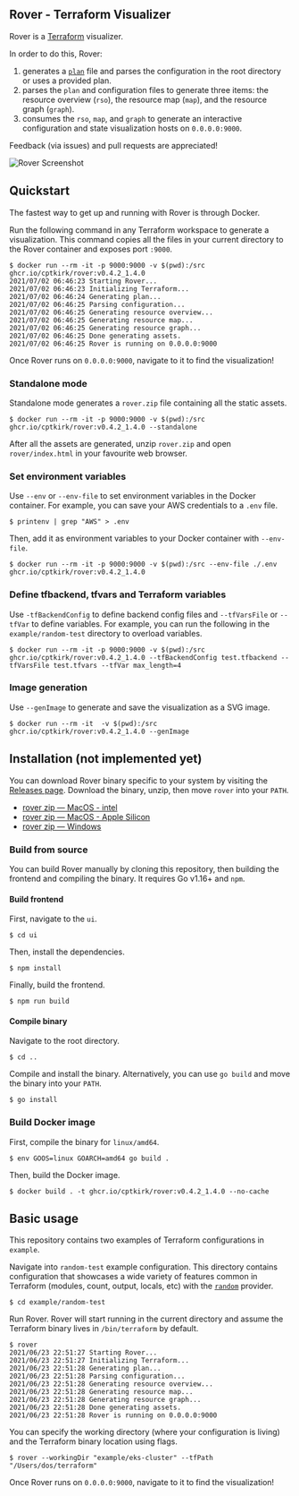 ## Rover - Terraform Visualizer

Rover is a [Terraform](http://terraform.io/) visualizer. 

In order to do this, Rover:

1. generates a [`plan`](https://www.terraform.io/docs/cli/commands/plan.html#out-filename) file and parses the configuration in the root directory or uses a provided plan.
1. parses the `plan` and configuration files to generate three items: the resource overview (`rso`), the resource map (`map`), and the resource graph (`graph`).
1. consumes the `rso`, `map`, and `graph` to generate an interactive configuration and state visualization hosts on `0.0.0.0:9000`.

Feedback (via issues) and pull requests are appreciated! 

![Rover Screenshot](docs/rover-cropped-screenshot.png)

## Quickstart

The fastest way to get up and running with Rover is through Docker.

Run the following command in any Terraform workspace to generate a visualization. This command copies all the files in your current directory to the Rover container and exposes port `:9000`.

```
$ docker run --rm -it -p 9000:9000 -v $(pwd):/src ghcr.io/cptkirk/rover:v0.4.2_1.4.0
2021/07/02 06:46:23 Starting Rover...
2021/07/02 06:46:23 Initializing Terraform...
2021/07/02 06:46:24 Generating plan...
2021/07/02 06:46:25 Parsing configuration...
2021/07/02 06:46:25 Generating resource overview...
2021/07/02 06:46:25 Generating resource map...
2021/07/02 06:46:25 Generating resource graph...
2021/07/02 06:46:25 Done generating assets.
2021/07/02 06:46:25 Rover is running on 0.0.0.0:9000
```

Once Rover runs on `0.0.0.0:9000`, navigate to it to find the visualization!

### Standalone mode

Standalone mode generates a `rover.zip` file containing all the static assets.

```
$ docker run --rm -it -p 9000:9000 -v $(pwd):/src ghcr.io/cptkirk/rover:v0.4.2_1.4.0 --standalone
```

After all the assets are generated, unzip `rover.zip` and open `rover/index.html` in your favourite web browser.

### Set environment variables

Use `--env` or `--env-file` to set environment variables in the Docker container. For example, you can save your AWS credentials to a `.env` file.

```
$ printenv | grep "AWS" > .env
```

Then, add it as environment variables to your Docker container with `--env-file`.

```
$ docker run --rm -it -p 9000:9000 -v $(pwd):/src --env-file ./.env ghcr.io/cptkirk/rover:v0.4.2_1.4.0
```

### Define tfbackend, tfvars and Terraform variables

Use `-tfBackendConfig` to define backend config files and `--tfVarsFile` or `--tfVar` to define variables. For example, you can run the following in the `example/random-test` directory to overload variables.

```
$ docker run --rm -it -p 9000:9000 -v $(pwd):/src ghcr.io/cptkirk/rover:v0.4.2_1.4.0 --tfBackendConfig test.tfbackend --tfVarsFile test.tfvars --tfVar max_length=4
```

### Image generation

Use `--genImage` to generate and save the visualization as a SVG image.

```
$ docker run --rm -it  -v $(pwd):/src ghcr.io/cptkirk/rover:v0.4.2_1.4.0 --genImage
```

## Installation (not implemented yet)

You can download Rover binary specific to your system by visiting the [Releases page](https://github.com/im2nguyen/rover/releases). Download the binary, unzip, then move `rover` into your `PATH`.

- [rover zip — MacOS - intel](https://github.com/im2nguyen/rover/releases/download/v0.3.2/rover_0.3.2_darwin_amd64.zip)
- [rover zip — MacOS - Apple Silicon](https://github.com/im2nguyen/rover/releases/download/v0.3.2/rover_0.3.2_darwin_arm64.zip)
- [rover zip — Windows](https://github.com/im2nguyen/rover/releases/download/v0.3.2/rover_0.3.2_windows_amd64.zip)

### Build from source

You can build Rover manually by cloning this repository, then building the frontend and compiling the binary. It requires Go v1.16+ and `npm`.

#### Build frontend

First, navigate to the `ui`.

```
$ cd ui
```

Then, install the dependencies.

```
$ npm install
```

Finally, build the frontend.

```
$ npm run build
```

#### Compile binary

Navigate to the root directory.

```
$ cd ..
```

Compile and install the binary. Alternatively, you can use `go build` and move the binary into your `PATH`.

```
$ go install
```

### Build Docker image

First, compile the binary for `linux/amd64`.

```
$ env GOOS=linux GOARCH=amd64 go build .
```

Then, build the Docker image.

```
$ docker build . -t ghcr.io/cptkirk/rover:v0.4.2_1.4.0 --no-cache
```


## Basic usage

This repository contains two examples of Terraform configurations in `example`.

Navigate into `random-test` example configuration. This directory contains configuration that showcases a wide variety of features common in Terraform (modules, count, output, locals, etc) with the [`random`](https://registry.terraform.io/providers/hashicorp/random/latest) provider.

```
$ cd example/random-test
```

Run Rover. Rover will start running in the current directory and assume the Terraform binary lives in `/bin/terraform` by default.

```
$ rover
2021/06/23 22:51:27 Starting Rover...
2021/06/23 22:51:27 Initializing Terraform...
2021/06/23 22:51:28 Generating plan...
2021/06/23 22:51:28 Parsing configuration...
2021/06/23 22:51:28 Generating resource overview...
2021/06/23 22:51:28 Generating resource map...
2021/06/23 22:51:28 Generating resource graph...
2021/06/23 22:51:28 Done generating assets.
2021/06/23 22:51:28 Rover is running on 0.0.0.0:9000
```

You can specify the working directory (where your configuration is living) and the Terraform binary location using flags.

```
$ rover --workingDir "example/eks-cluster" --tfPath "/Users/dos/terraform"
```

Once Rover runs on `0.0.0.0:9000`, navigate to it to find the visualization!

